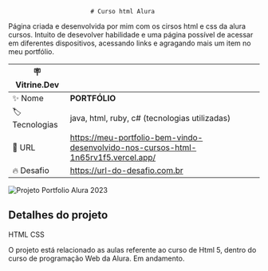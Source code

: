                           # Curso html Alura

Página criada e desenvolvida por mim com os cirsos html e css da alura cursos. Intuito de desevolver habilidade e uma página possível de acessar em diferentes dispositivos, acessando links e agragando mais um item no meu portfólio.

| :placard: Vitrine.Dev |     |
| -------------  | --- |
| :sparkles: Nome        | **PORTFÓLIO**
| :label: Tecnologias | java, html, ruby, c# (tecnologias utilizadas)
| :rocket: URL         | https://meu-portfolio-bem-vindo-desenvolvido-nos-cursos-html-1n65rv1f5.vercel.app/
| :fire: Desafio     | https://url-do-desafio.com.br

<!-- Inserir imagem com a #vitrinedev ao final do link -->
![Projeto Portfolio Alura 2023](https://meu-portfolio-bem-vindo-desenvolvido-nos-cursos-html-1n65rv1f5.vercel.app/#vitrinedev)


## Detalhes do projeto
HTML
CSS

O projeto está relacionado as aulas referente ao curso de Html 5, dentro do curso de programação Web da Alura. Em andamento.
